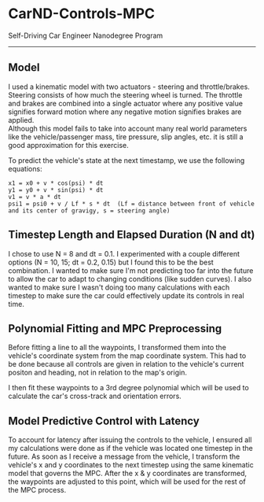 # CarND-Controls-MPC
Self-Driving Car Engineer Nanodegree Program

---

## Model

I used a kinematic model with two actuators - steering and throttle/brakes.  
Steering consists of how much the steering wheel is turned. The throttle and brakes are combined into a single actuator where any positive value signifies forward motion where any negative motion signifies brakes are applied.  
Although this model fails to take into account many real world parameters like the vehicle/passenger mass, tire pressure, slip angles, etc. it is still a good approximation for this exercise.  
  
To predict the vehicle's state at the next timestamp, we use the following equations:  
```
x1 = x0 + v * cos(psi) * dt  
y1 = y0 + v * sin(psi) * dt
v1 = v * a * dt
psi1 = psi0 + v / Lf * s * dt  (Lf = distance between front of vehicle and its center of gravigy, s = steering angle)

```

## Timestep Length and Elapsed Duration (N and dt)
I chose to use N = 8 and dt = 0.1. I experimented with a couple different options (N = 10, 15; dt = 0.2, 0.15) but I found this to be the best combination. I wanted to make sure I'm not predicting too far into the future to allow the car to adapt to changing conditions (like sudden curves). I also wanted to make sure I wasn't doing too many calculations with each timestep to make sure the car could effectively update its controls in real time.  

## Polynomial Fitting and MPC Preprocessing
Before fitting a line to all the waypoints, I transformed them into the vehicle's coordinate system from the map coordinate system. This had to be done because all controls are given in relation to the vehicle's current positon and heading, not in relation to the map's origin.  

I then fit these waypoints to a 3rd degree polynomial which will be used to calculate the car's cross-track and orientation errors.

## Model Predictive Control with Latency
To account for latency after issuing the controls to the vehicle, I ensured all my calculations were done as if the vehicle was located one timestep in the future. As soon as I receive a message from the vehicle, I transform the vehicle's x and y coordinates to the next timestep using the same kinematic model that governs the MPC. After the x & y coordinates are transformed, the waypoints are adjusted to this point, which will be used for the rest of the MPC process.



